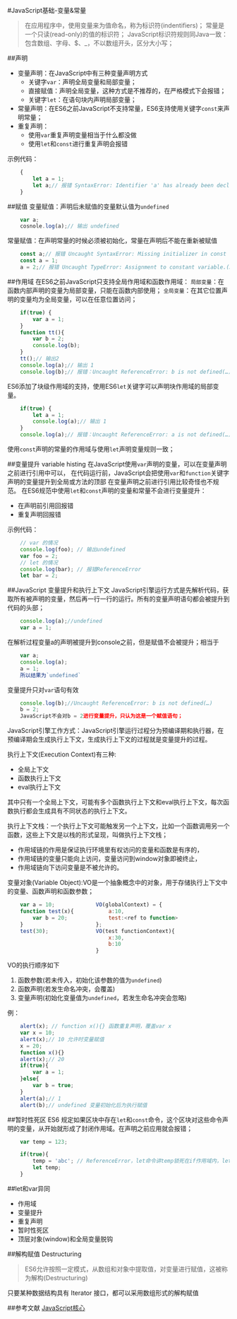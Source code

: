 #JavaScript基础-变量&常量
> 在应用程序中，使用变量来为值命名，称为标识符(indentifiers)；
> 常量是一个只读(read-only)的值的标识符；
> JavaScript标识符规则同Java一致：包含数组、字母、$、_，不以数组开头，区分大小写；

##声明
+ 变量声明：在JavaScript中有三种变量声明方式
	* 关键字`var`：声明全局变量和局部变量；
	* 直接赋值：声明全局变量，这种方式是不推荐的，在严格模式下会报错；
	* 关键字`let`：在语句块内声明局部变量；
+ 常量声明：在ES6之前JavaScript不支持常量，ES6支持使用关键字`const`来声明常量；
+ 重复声明：
	* 使用`var`重复声明变量相当于什么都没做
	* 使用`let`和`const`进行重复声明会报错

示例代码：
``` JavaScript
	{
		let a = 1;
		let a;// 报错 SyntaxError: Identifier 'a' has already been declared
	}
```

##赋值
变量赋值：声明后未赋值的变量默认值为`undefined`
``` JavaScript	
	var a;
	cosnole.log(a);// 输出 undefined
```
常量赋值：在声明常量的时候必须被初始化，常量在声明后不能在重新被赋值
``` JavaScript
	const a;// 报错 Uncaught SyntaxError: Missing initializer in const declaration
	const a = 1;
	a = 2;// 报错 Uncaught TypeError: Assignment to constant variable.(…)
```	
##作用域
在ES6之前JavaScript只支持全局作用域和函数作用域：
`局部变量`：在函数内部声明的变量为局部变量，只能在函数内部使用；
`全局变量`：在其它位置声明的变量均为全局变量，可以在任意位置访问；
``` JavaScript	
	if(true) {
		var a = 1;
	}
	function tt(){
		var b = 2;
		console.log(b);
	}
	tt();// 输出2
	console.log(a);// 输出 1
	console.log(b);// 报错：Uncaught ReferenceError: b is not defined(…)
```
ES6添加了块级作用域的支持，使用ES6`let`关键字可以声明块作用域的局部变量。
``` JavaScript
	if(true) {
		let a = 1;
		console.log(a);// 输出 1
	}
	console.log(a);// 报错：Uncaught ReferenceError: a is not defined(…)
```
使用`const`声明的常量的作用域与使用`let`声明变量规则一致；


##变量提升 variable histing
在JavaScript使用`var`声明的变量，可以在变量声明之前进行引用中可以，
在代码运行前，JavaScript会把使用`var`和`function`关键字声明的变量提升到全局或方法的顶部
在变量声明之前进行引用比较奇怪也不规范。
在ES6规范中使用`let`和`const`声明的变量和常量不会进行变量提升：
+ 在声明前引用回报错
+ 重复声明回报错

示例代码：
``` JavaScript
	// var 的情况
	console.log(foo); // 输出undefined
	var foo = 2;
	// let 的情况
	console.log(bar); // 报错ReferenceError
	let bar = 2;
```

##JavaScript 变量提升和执行上下文
JavaScript引擎运行方式是先解析代码，获取所有被声明的变量，然后再一行一行的运行。所有的变量声明语句都会被提升到代码的头部；
``` JavaScript
	console.log(a);//undefined
	var a = 1;
```	
在解析过程变量a的声明被提升到console之前，但是赋值不会被提升；相当于
``` JavaScript
	var a;
	console.log(a);
	a = 1;
	所以结果为`undefined`
```
变量提升只对`var`语句有效
``` JavaScript
	console.log(b);//Uncaught ReferenceError: b is not defined(…)
	b = 2;
	JavaScript不会对b = 2进行变量提升，只认为这是一个赋值语句；
```
JavaScript引擎工作方式：JavaScript引擎运行过程分为预编译期和执行器，在预编译期会生成执行上下文，生成执行上下文的过程就是变量提升的过程。

执行上下文(Execution Context)有三种:
+ 全局上下文
+ 函数执行上下文
+ eval执行上下文

其中只有一个全局上下文，可能有多个函数执行上下文和eval执行上下文，每次函数执行都会生成具有不同状态的执行上下文。

执行上下文栈：一个执行上下文可能触发另一个上下文，比如一个函数调用另一个函数，这些上下文是以栈的形式呈现，叫做执行上下文栈；
+ 作用域链的作用是保证执行环境里有权访问的变量和函数是有序的，
+ 作用域链的变量只能向上访问，变量访问到window对象即被终止，
+ 作用域链向下访问变量是不被允许的。

变量对象(Variable Object):VO是一个抽象概念中的对象，用于存储执行上下文中的变量、函数声明和函数参数；
``` JavaScript
	var a = 10;      		VO(globalContext) = {
	function test(x){			a:10,
		var b = 20;				test:<ref to function>
	}						};	
	test(30);				VO(test functionContext){
								x:30,
								b:10
							}
```
VO的执行顺序如下
1. 函数参数(若未传入，初始化该参数的值为`undefined`)
2. 函数声明(若发生命名冲突，会覆盖)
3. 变量声明(初始化变量值为`undefined`，若发生命名冲突会忽略)

例：
``` JavaScript
	alert(x); // function x(){} 函数重复声明，覆盖var x
	var x = 10;
	alert(x);// 10 允许时变量赋值
	x = 20;
	function x(){}
	alert(x);// 20
	if(true){
		var a = 1;
	}else{
		var b = true;
	}
	alert(a);// 1
	alert(b);// undefined 变量初始化后为执行赋值
```
##暂时性死区
ES6 规定如果区块中存在`let`和`const`命令，这个区块对这些命令声明的变量，从开始就形成了封闭作用域。在声明之前应用就会报错；
``` JavaScript
	var temp = 123;

	if(true){
		temp = 'abc'; // ReferenceError，let命令讲temp锁死在if作用域内，let命令不会发生变量提升所以报错
		let temp; 
	}
```
##let和var异同
+ 作用域
+ 变量提升
+ 重复声明
+ 暂时性死区
+ 顶层对象(window)和全局变量脱钩

##解构赋值 Destructuring
> ES6允许按照一定模式，从数组和对象中提取值，对变量进行赋值，这被称为解构(Destructuring)

只要某种数据结构具有 Iterator 接口，都可以采用数组形式的解构赋值

##参考文献
[JavaScript核心](http://weizhifeng.net/javascript-the-core.html#execution-context-stack)






















































